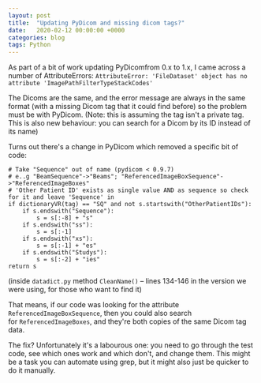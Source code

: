 ```yaml
---
layout: post
title:  "Updating PyDicom and missing dicom tags?"
date:   2020-02-12 00:00:00 +0000
categories: blog
tags: Python
---
```


As part of a bit of work updating PyDicomfrom 0.x to 1.x, I came across a number of AttributeErrors:
`AttributeError: 'FileDataset' object has no attribute 'ImagePathFilterTypeStackCodes'`

The Dicoms are the same, and the error message are always in the same format (with a missing Dicom tag that it could find before) so the problem must be with PyDicom.
(Note: this is assuming the tag isn't a private tag. This is also new behaviour: you can search for a Dicom by its ID instead of its name)

Turns out there's a change in PyDicom which removed a specific bit of code:

```
# Take "Sequence" out of name (pydicom < 0.9.7)
# e..g "BeamSequence"->"Beams"; "ReferencedImageBoxSequence"->"ReferencedImageBoxes"
# 'Other Patient ID' exists as single value AND as sequence so check for it and leave 'Sequence' in
if dictionaryVR(tag) == "SQ" and not s.startswith("OtherPatientIDs"):
    if s.endswith("Sequence"):
        s = s[:-8] + "s"
    if s.endswith("ss"):
        s = s[:-1]
    if s.endswith("xs"):
        s = s[:-1] + "es"
    if s.endswith("Studys"):
        s = s[:-2] + "ies"
return s
```

(inside `datadict.py` method `CleanName()` – lines 134-146 in the version we were using, for those who want to find it)

That means, if our code was looking for the attribute `ReferencedImageBoxSequence`, then you could also search for `ReferencedImageBoxes`, and they're both copies of the same Dicom tag data.

The fix? Unfortunately it's a labourous one: you need to go through the test code, see which ones work and which don't, and change them. This might be a task you can automate using grep, but it might also just be quicker to do it manually.